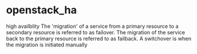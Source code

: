 # openstack_ha
high availblity
The 'migration' of a service from a primary resource to a secondary resource is referred to as failover. The migration of the service back to the primary resource is referred to as failback. A switchover is when the migration is initiated manually
